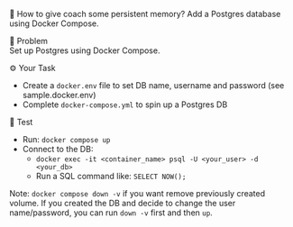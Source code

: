 💭 How to give coach some persistent memory?
Add a Postgres database using Docker Compose.

🎯 Problem  
Set up Postgres using Docker Compose.

⚙️ Your Task
- Create a `docker.env` file to set DB name, username and password (see sample.docker.env)
- Complete `docker-compose.yml` to spin up a Postgres DB

🧪 Test
- Run: `docker compose up`
- Connect to the DB:
  - `docker exec -it <container_name> psql -U <your_user> -d <your_db>`
  - Run a SQL command like: `SELECT NOW();`

Note: `docker compose down -v` if you want remove previously created volume. 
If you created the DB and decide to change the user name/password, you can run `down -v` first and then `up`.
